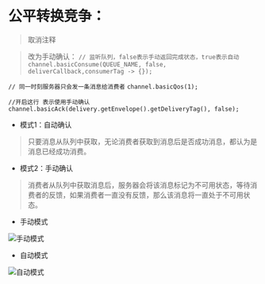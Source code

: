 # 公平转换竞争：
> 取消注释

 > 改为手动确认：
`// 监听队列，false表示手动返回完成状态，true表示自动`
`channel.basicConsume(QUEUE_NAME, false, deliverCallback,consumerTag -> {});`
>
`// 同一时刻服务器只会发一条消息给消费者`
`channel.basicQos(1); `

`//开启这行 表示使用手动确认`
`channel.basicAck(delivery.getEnvelope().getDeliveryTag(), false);`

- 模式1：自动确认
> 只要消息从队列中获取，无论消费者获取到消息后是否成功消息，都认为是消息已经成功消费。
- 模式2：手动确认
> 消费者从队列中获取消息后，服务器会将该消息标记为不可用状态，等待消费者的反馈，如果消费者一直没有反馈，那么该消息将一直处于不可用状态。

- 手动模式

![手动模式](https://img-blog.csdn.net/2018080522513442?watermark/2/text/aHR0cHM6Ly9ibG9nLmNzZG4ubmV0L3pwY2FuZHpoag==/font/5a6L5L2T/fontsize/400/fill/I0JBQkFCMA==/dissolve/70)

- 自动模式

![自动模式](https://img-blog.csdn.net/20180805225140850?watermark/2/text/aHR0cHM6Ly9ibG9nLmNzZG4ubmV0L3pwY2FuZHpoag==/font/5a6L5L2T/fontsize/400/fill/I0JBQkFCMA==/dissolve/70)
